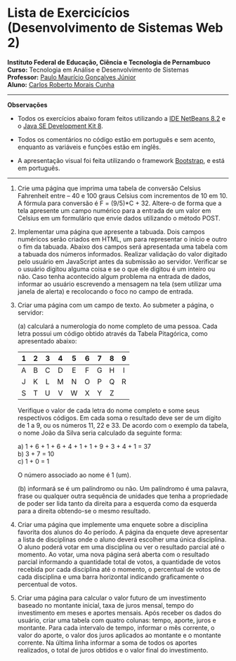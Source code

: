 # Lista de Exercicícios (Desenvolvimento de Sistemas Web 2)

**Instituto Federal de Educação, Ciência e Tecnologia de Pernambuco**  
**Curso:** Tecnologia em Análise e Desenvolvimento de Sistemas  
**Professor:** [Paulo Maurício Gonçalves Júnior](https://sites.google.com/site/paulomgj)  
**Aluno:** [Carlos Roberto Morais Cunha](https://www.linkedin.com/in/carlos-roberto-morais-cunha/)

---

**Observações**

- Todos os exercícios abaixo foram feitos utilizando a [IDE NetBeans 8.2](https://netbeans.org/downloads/8.2/) e o [Java SE Development Kit 8](https://www.oracle.com/technetwork/pt/java/javase/downloads/jdk8-downloads-2133151.html).

- Todos os comentários no código estão em português e sem acento, enquanto as variáveis e funções estão em inglês.

- A apresentação visual foi feita utilizando o framework [Bootstrap](https://getbootstrap.com/), e está em português.

---

1. Crie uma página que imprima uma tabela de conversão Celsius Fahrenheit entre – 40 e 100 graus Celsius com incrementos de 10 em 10. A fórmula para conversão é F = (9/5)*C + 32. Altere-o de forma que a tela apresente um campo numérico para a entrada de um valor em Celsius em um formulário que envie dados utilizando o método POST.

2. Implementar uma página que apresente a tabuada. Dois campos numéricos serão criados em HTML, um para representar o início e outro o fim da tabuada. Abaixo dos campos será apresentada uma tabela com a tabuada dos números informados. Realizar validação do valor digitado pelo usuário em JavaScript antes da submissão ao servidor. Verificar se o usuário digitou alguma coisa e se o que ele digitou é um inteiro ou não. Caso tenha acontecido algum problema na entrada de dados, informar ao usuário escrevendo a mensagem na tela (sem utilizar uma janela de alerta) e recolocando o foco no campo de entrada.

3. Criar uma página com um campo de texto. Ao submeter a página, o servidor:

    (a) calculará a numerologia do nome completo de uma pessoa. Cada letra possui um código obtido através da Tabela Pitagórica, como apresentado abaixo:

    | 1 | 2 | 3 | 4 | 5 | 6 | 7 | 8 | 9 |
    |:-:|:-:|:-:|:-:|:-:|:-:|:-:|:-:|:-:|
    | A | B | C | D | E | F | G | H | I |
    | J | K | L | M | N | O | P | Q | R |
    | S | T | U | V | W | X | Y | Z |

    Verifique o valor de cada letra do nome completo e some seus respectivos códigos. Em cada soma o resultado deve ser de um dígito de 1 a 9, ou os números 11, 22 e 33. De acordo com o exemplo da tabela, o nome João da Silva seria calculado da seguinte forma:

    a) 1 + 6 + 1 + 6 + 4 + 1 + 1 + 9 + 3 + 4 + 1 = 37  
    b) 3 + 7 = 10  
    c) 1 + 0 = 1

    O número associado ao nome é 1 (um).

    (b) informará se é um palíndromo ou não. Um palíndromo é uma palavra, frase ou qualquer outra sequência de unidades que tenha a propriedade de poder ser lida tanto da direita para a esquerda como da esquerda para a direita obtendo-se o mesmo resultado.

4. Criar uma página que implemente uma enquete sobre a disciplina favorita dos alunos do 4o período. A página da enquete deve apresentar a lista de disciplinas onde o aluno deverá escolher uma única disciplina. O aluno poderá votar em uma disciplina ou ver o resultado parcial até o momento. Ao votar, uma nova página será aberta com o resultado parcial informando a quantidade total de votos, a quantidade de votos recebida por cada disciplina até o momento, o percentual de votos de cada disciplina e uma barra horizontal indicando graficamente o percentual de votos.

5. Criar uma página para calcular o valor futuro de um investimento baseado no montante inicial, taxa de juros mensal, tempo do investimento em meses e aportes mensais. Após receber os dados do usuário, criar uma tabela com quatro colunas: tempo, aporte, juros e montante. Para cada intervalo de tempo, informar o mês corrente, o valor do aporte, o valor dos juros aplicados ao montante e o montante corrente. Na última linha informar a soma de todos os aportes realizados, o total de juros obtidos e o valor final do investimento.
